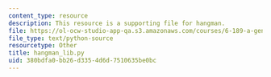 ```yaml
---
content_type: resource
description: This resource is a supporting file for hangman.
file: https://ol-ocw-studio-app-qa.s3.amazonaws.com/courses/6-189-a-gentle-introduction-to-programming-using-python-january-iap-2011/380bdfa0bb26d3354d6d7510635be0bc_hangman_lib.py
file_type: text/python-source
resourcetype: Other
title: hangman_lib.py
uid: 380bdfa0-bb26-d335-4d6d-7510635be0bc
---
```

